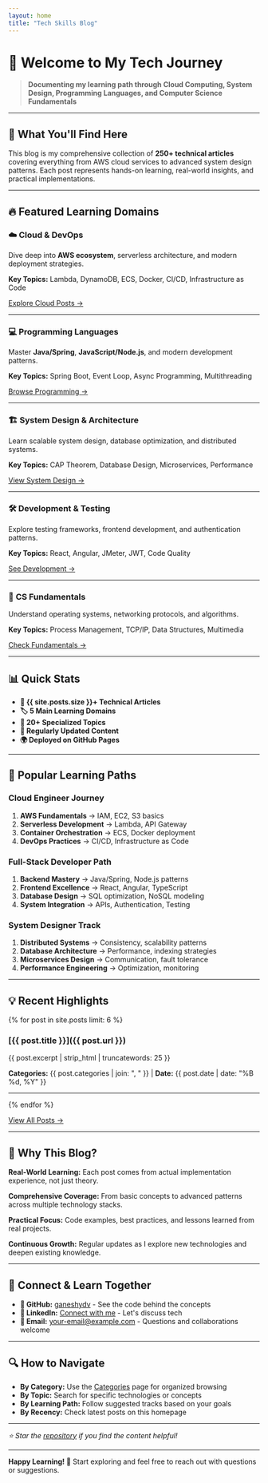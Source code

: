 ```yaml
---
layout: home
title: "Tech Skills Blog"
---
```


# 🎯 Welcome to My Tech Journey

> **Documenting my learning path through Cloud Computing, System Design, Programming Languages, and Computer Science Fundamentals**

---

## 🌟 What You'll Find Here

This blog is my comprehensive collection of **250+ technical articles** covering everything from AWS cloud services to advanced system design patterns. Each post represents hands-on learning, real-world insights, and practical implementations.

---

## 🔥 Featured Learning Domains

### ☁️ **Cloud & DevOps**
Dive deep into **AWS ecosystem**, serverless architecture, and modern deployment strategies.

**Key Topics:** Lambda, DynamoDB, ECS, Docker, CI/CD, Infrastructure as Code

[Explore Cloud Posts →](/categories/#cloud-devops)

---

### 💻 **Programming Languages** 
Master **Java/Spring**, **JavaScript/Node.js**, and modern development patterns.

**Key Topics:** Spring Boot, Event Loop, Async Programming, Multithreading

[Browse Programming →](/categories/#programming)

---

### 🏗️ **System Design & Architecture**
Learn scalable system design, database optimization, and distributed systems.

**Key Topics:** CAP Theorem, Database Design, Microservices, Performance

[View System Design →](/categories/#system-design)

---

### 🛠️ **Development & Testing**
Explore testing frameworks, frontend development, and authentication patterns.

**Key Topics:** React, Angular, JMeter, JWT, Code Quality

[See Development →](/categories/#development)

---

### 🔬 **CS Fundamentals**
Understand operating systems, networking protocols, and algorithms.

**Key Topics:** Process Management, TCP/IP, Data Structures, Multimedia

[Check Fundamentals →](/categories/#fundamentals)

---

## 📊 Quick Stats

- **📝 {{ site.posts.size }}+ Technical Articles**
- **🏷️ 5 Main Learning Domains** 
- **🔖 20+ Specialized Topics**
- **📅 Regularly Updated Content**
- **🌍 Deployed on GitHub Pages**

---

## 🚀 Popular Learning Paths

### **Cloud Engineer Journey**
1. **AWS Fundamentals** → IAM, EC2, S3 basics
2. **Serverless Development** → Lambda, API Gateway  
3. **Container Orchestration** → ECS, Docker deployment
4. **DevOps Practices** → CI/CD, Infrastructure as Code

### **Full-Stack Developer Path**
1. **Backend Mastery** → Java/Spring, Node.js patterns
2. **Frontend Excellence** → React, Angular, TypeScript
3. **Database Design** → SQL optimization, NoSQL modeling
4. **System Integration** → APIs, Authentication, Testing

### **System Designer Track**
1. **Distributed Systems** → Consistency, scalability patterns
2. **Database Architecture** → Performance, indexing strategies  
3. **Microservices Design** → Communication, fault tolerance
4. **Performance Engineering** → Optimization, monitoring

---

## 💡 Recent Highlights

{% for post in site.posts limit: 6 %}
### [{{ post.title }}]({{ post.url }})
{{ post.excerpt | strip_html | truncatewords: 25 }}

**Categories:** {{ post.categories | join: ", " }} | **Date:** {{ post.date | date: "%B %d, %Y" }}

---
{% endfor %}

[View All Posts →](/categories/)

---

## 🎯 Why This Blog?

**Real-World Learning:** Each post comes from actual implementation experience, not just theory.

**Comprehensive Coverage:** From basic concepts to advanced patterns across multiple technology stacks.

**Practical Focus:** Code examples, best practices, and lessons learned from real projects.

**Continuous Growth:** Regular updates as I explore new technologies and deepen existing knowledge.

---

## 🤝 Connect & Learn Together

- **🐙 GitHub:** [ganeshydv](https://github.com/ganeshydv) - See the code behind the concepts
- **💼 LinkedIn:** [Connect with me](https://linkedin.com/in/your-profile) - Let's discuss tech
- **📧 Email:** your-email@example.com - Questions and collaborations welcome

---

## 🔍 How to Navigate

- **By Category:** Use the [Categories](/categories/) page for organized browsing
- **By Topic:** Search for specific technologies or concepts
- **By Learning Path:** Follow suggested tracks based on your goals
- **By Recency:** Check latest posts on this homepage

---

*⭐ Star the [repository](https://github.com/ganeshydv/ganeshydv.github.io) if you find the content helpful!*

---

**Happy Learning! 🚀** Start exploring and feel free to reach out with questions or suggestions.
